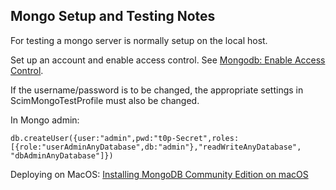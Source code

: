 ## Mongo Setup and Testing Notes

For testing a mongo server is normally setup on the local host.

Set up an account and enable access control. See [Mongodb: Enable Access Control](https://docs.mongodb.com/manual/tutorial/enable-authentication/).

If the username/password is to be changed, the appropriate settings in ScimMongoTestProfile must also be changed.

In Mongo admin:

`
db.createUser({user:"admin",pwd:"t0p-Secret",roles:[{role:"userAdminAnyDatabase",db:"admin"},"readWriteAnyDatabase",
"dbAdminAnyDatabase"]})
`

Deploying on MacOS: [Installing MongoDB Community Edition on macOS](https://docs.mongodb.com/manual/tutorial/install-mongodb-on-os-x/)